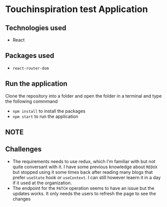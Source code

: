 # Touchinspiration test Application
## Technologies used 
- React

## Packages used 
- `react-router-dom` 
## Run the application
 Clone the repository into a folder and open the folder in a terminal and type the following commmand 
 - `npm install` to install the packages 
 - `npm start` to run the application 

 ## NOTE
 ## Challenges
- The requirements needs to use redux, which I'm familiar with but not quite conversant with it. I have some previous knowledge about `REDUX` but stopped using it some times back after reading many blogs that prefer `useState` hook or `useContext`. I can still however leaern it in a day if it used at the organization.
- The endpoint for the `PATCH` operation seems to have an issue but the updates works. It only needs the users to refresh the page to see the changes
